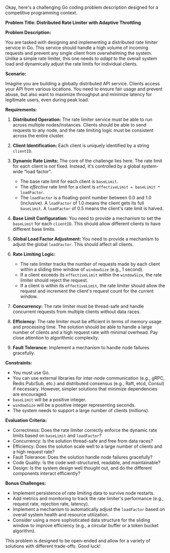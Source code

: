 Okay, here's a challenging Go coding problem description designed for a competitive programming context.

**Problem Title: Distributed Rate Limiter with Adaptive Throttling**

**Problem Description:**

You are tasked with designing and implementing a distributed rate limiter service in Go. This service should handle a high volume of incoming requests and prevent any single client from overwhelming the system.  Unlike a simple rate limiter, this one needs to *adapt* to the overall system load and dynamically adjust the rate limits for individual clients.

**Scenario:**

Imagine you are building a globally distributed API service.  Clients access your API from various locations.  You need to ensure fair usage and prevent abuse, but also want to maximize throughput and minimize latency for legitimate users, even during peak load.

**Requirements:**

1.  **Distributed Operation:** The rate limiter service must be able to run across multiple nodes/instances.  Clients should be able to send requests to any node, and the rate limiting logic must be consistent across the entire cluster.

2.  **Client Identification:** Each client is uniquely identified by a string `clientID`.

3.  **Dynamic Rate Limits:**  The core of the challenge lies here.  The rate limit for each client is *not* fixed.  Instead, it's controlled by a global system-wide "load factor".

    *   The base rate limit for each client is `baseLimit`.
    *   The *effective* rate limit for a client is `effectiveLimit = baseLimit * loadFactor`.
    *   The `loadFactor` is a floating-point number between 0.0 and 1.0 (inclusive).  A `loadFactor` of 1.0 means the client gets its full `baseLimit`. A `loadFactor` of 0.5 means the client's rate limit is halved.

4.  **Base Limit Configuration:**  You need to provide a mechanism to set the `baseLimit` for each `clientID`. This should allow different clients to have different base limits.

5.  **Global Load Factor Adjustment:**  You need to provide a mechanism to adjust the global `loadFactor`. This should affect all clients.

6.  **Rate Limiting Logic:**

    *   The rate limiter tracks the number of requests made by each client within a sliding time window of `windowSize` (e.g., 1 second).
    *   If a client exceeds its `effectiveLimit` within the `windowSize`, the rate limiter should reject the request.
    *   If a client is within its `effectiveLimit`, the rate limiter should allow the request and increment the client's request count for the current window.

7.  **Concurrency:**  The rate limiter must be thread-safe and handle concurrent requests from multiple clients without data races.

8.  **Efficiency:**  The rate limiter must be efficient in terms of memory usage and processing time.  The solution should be able to handle a large number of clients and a high request rate with minimal overhead.  Pay close attention to algorithmic complexity.

9.  **Fault Tolerance:** Implement a mechanism to handle node failures gracefully.

**Constraints:**

*   You must use Go.
*   You can use external libraries for inter-node communication (e.g., gRPC, Redis Pub/Sub, etc.) and distributed consensus (e.g., Raft, etcd, Consul) if necessary. However, simpler solutions that minimize dependencies are encouraged.
*   `baseLimit` will be a positive integer.
*   `windowSize` will be a positive integer representing seconds.
*   The system needs to support a large number of clients (millions).

**Evaluation Criteria:**

*   Correctness:  Does the rate limiter correctly enforce the dynamic rate limits based on `baseLimit` and `loadFactor`?
*   Concurrency:  Is the solution thread-safe and free from data races?
*   Efficiency:  Does the solution scale well to a large number of clients and a high request rate?
*   Fault Tolerance: Does the solution handle node failures gracefully?
*   Code Quality:  Is the code well-structured, readable, and maintainable?
*   Design: Is the system design well thought out, and do the different components interact efficiently?

**Bonus Challenges:**

*   Implement persistence of rate limiting data to survive node restarts.
*   Add metrics and monitoring to track the rate limiter's performance (e.g., request rate, rejection rate, latency).
*   Implement a mechanism to automatically adjust the `loadFactor` based on overall system health and resource utilization.
*   Consider using a more sophisticated data structure for the sliding window to improve efficiency (e.g., a circular buffer or a token bucket algorithm).

This problem is designed to be open-ended and allow for a variety of solutions with different trade-offs. Good luck!
